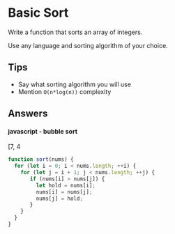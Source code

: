 # Basic Sort
Write a function that sorts an array of integers.

Use any language and sorting algorithm of your choice.

## Tips
* Say what sorting algorithm you will use
* Mention `O(n*log(n))` complexity

## Answers

#### javascript - bubble sort
[7, 4
```js
function sort(nums) {
  for (let i = 0; i < nums.length; ++i) {
    for (let j = i + 1; j < nums.length; ++j) {
       if (nums[i] > nums[j]) {
         let hold = nums[i];
         nums[i] = nums[j];
         nums[j] = hold;
       }    
    }
  }
}
```

